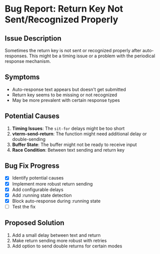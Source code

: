 # Bug Report: Return Key Not Sent/Recognized Properly

## Issue Description
Sometimes the return key is not sent or recognized properly after auto-responses. This might be a timing issue or a problem with the periodical response mechanism.

## Symptoms
- Auto-response text appears but doesn't get submitted
- Return key seems to be missing or not recognized
- May be more prevalent with certain response types

## Potential Causes
1. **Timing Issues**: The `sit-for` delays might be too short
2. **vterm-send-return**: The function might need additional delay or double-sending
3. **Buffer State**: The buffer might not be ready to receive input
4. **Race Condition**: Between text sending and return key

## Bug Fix Progress
- [x] Identify potential causes
- [x] Implement more robust return sending
- [x] Add configurable delays
- [x] Add :running state detection
- [x] Block auto-response during :running state
- [ ] Test the fix

## Proposed Solution
1. Add a small delay between text and return
2. Make return sending more robust with retries
3. Add option to send double returns for certain modes